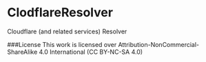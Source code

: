 # ClodflareResolver
Cloudflare (and related services) Resolver

###License
This work is licensed over Attribution-NonCommercial-ShareAlike 4.0 International (CC BY-NC-SA 4.0)
